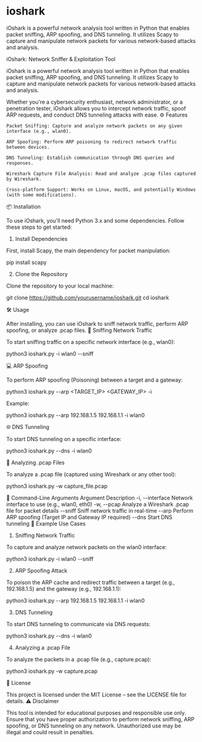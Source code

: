 # ioshark
iOshark is a powerful network analysis tool written in Python that enables packet sniffing, ARP spoofing, and DNS tunneling. It utilizes Scapy to capture and manipulate network packets for various network-based attacks and analysis.

iOshark: Network Sniffer & Exploitation Tool

iOshark is a powerful network analysis tool written in Python that enables packet sniffing, ARP spoofing, and DNS tunneling. It utilizes Scapy to capture and manipulate network packets for various network-based attacks and analysis.

Whether you're a cybersecurity enthusiast, network administrator, or a penetration tester, iOshark allows you to intercept network traffic, spoof ARP requests, and conduct DNS tunneling attacks with ease.
⚙️ Features

    Packet Sniffing: Capture and analyze network packets on any given interface (e.g., wlan0).

    ARP Spoofing: Perform ARP poisoning to redirect network traffic between devices.

    DNS Tunneling: Establish communication through DNS queries and responses.

    Wireshark Capture File Analysis: Read and analyze .pcap files captured by Wireshark.

    Cross-platform Support: Works on Linux, macOS, and potentially Windows (with some modifications).

📦 Installation

To use iOshark, you'll need Python 3.x and some dependencies. Follow these steps to get started:
1. Install Dependencies

First, install Scapy, the main dependency for packet manipulation:

pip install scapy

2. Clone the Repository

Clone the repository to your local machine:

git clone https://github.com/yourusername/ioshark.git
cd ioshark

🛠️ Usage

After installing, you can use iOshark to sniff network traffic, perform ARP spoofing, or analyze .pcap files.
📡 Sniffing Network Traffic

To start sniffing traffic on a specific network interface (e.g., wlan0):

python3 ioshark.py -i wlan0 --sniff

💻 ARP Spoofing

To perform ARP spoofing (Poisoning) between a target and a gateway:

python3 ioshark.py --arp <TARGET_IP> <GATEWAY_IP> -i <INTERFACE>

Example:

python3 ioshark.py --arp 192.168.1.5 192.168.1.1 -i wlan0

🌐 DNS Tunneling

To start DNS tunneling on a specific interface:

python3 ioshark.py --dns -i wlan0

📂 Analyzing .pcap Files

To analyze a .pcap file (captured using Wireshark or any other tool):

python3 ioshark.py -w capture_file.pcap

🔧 Command-Line Arguments
Argument	Description
-i, --interface	Network interface to use (e.g., wlan0, eth0)
-w, --pcap	Analyze a Wireshark .pcap file for packet details
--sniff	Sniff network traffic in real-time
--arp	Perform ARP spoofing (Target IP and Gateway IP required)
--dns	Start DNS tunneling
📝 Example Use Cases
1. Sniffing Network Traffic

To capture and analyze network packets on the wlan0 interface:

python3 ioshark.py -i wlan0 --sniff

2. ARP Spoofing Attack

To poison the ARP cache and redirect traffic between a target (e.g., 192.168.1.5) and the gateway (e.g., 192.168.1.1):

python3 ioshark.py --arp 192.168.1.5 192.168.1.1 -i wlan0

3. DNS Tunneling

To start DNS tunneling to communicate via DNS requests:

python3 ioshark.py --dns -i wlan0

4. Analyzing a .pcap File

To analyze the packets in a .pcap file (e.g., capture.pcap):

python3 ioshark.py -w capture.pcap

📑 License

This project is licensed under the MIT License – see the LICENSE file for details.
⚠️ Disclaimer

This tool is intended for educational purposes and responsible use only. Ensure that you have proper authorization to perform network sniffing, ARP spoofing, or DNS tunneling on any network. Unauthorized use may be illegal and could result in penalties.
